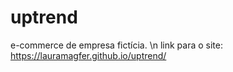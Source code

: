 # uptrend
e-commerce de empresa fictícia. \n
link para o site: https://lauramagfer.github.io/uptrend/
